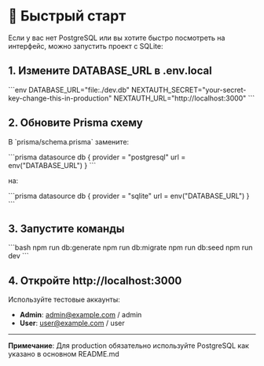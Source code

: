 # 🚀 Быстрый старт

Если у вас нет PostgreSQL или вы хотите быстро посмотреть на интерфейс, можно запустить проект с SQLite:

## 1. Измените DATABASE_URL в .env.local

\`\`\`env
DATABASE_URL="file:./dev.db"
NEXTAUTH_SECRET="your-secret-key-change-this-in-production"
NEXTAUTH_URL="http://localhost:3000"
\`\`\`

## 2. Обновите Prisma схему

В \`prisma/schema.prisma\` замените:

\`\`\`prisma
datasource db {
  provider = "postgresql"
  url      = env("DATABASE_URL")
}
\`\`\`

на:

\`\`\`prisma
datasource db {
  provider = "sqlite"
  url      = env("DATABASE_URL")
}
\`\`\`

## 3. Запустите команды

\`\`\`bash
npm run db:generate
npm run db:migrate
npm run db:seed
npm run dev
\`\`\`

## 4. Откройте http://localhost:3000

Используйте тестовые аккаунты:
- **Admin**: admin@example.com / admin
- **User**: user@example.com / user

---

**Примечание**: Для production обязательно используйте PostgreSQL как указано в основном README.md
